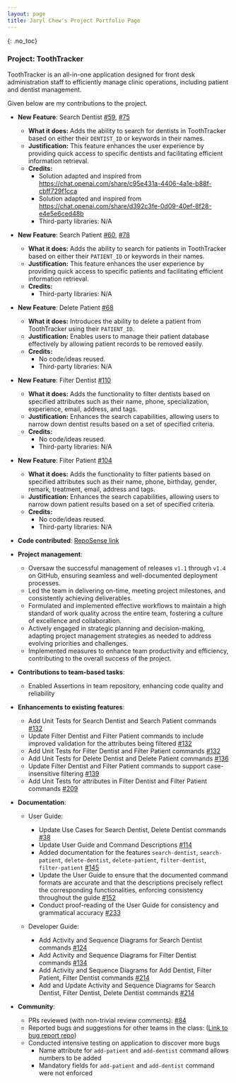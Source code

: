 ```yaml
---
layout: page
title: Jaryl Chew's Project Portfolio Page
---
```


{: .no_toc}
### Project: ToothTracker

ToothTracker is an all-in-one application designed for front desk administration staff to efficiently manage clinic operations, 
including patient and dentist management.

Given below are my contributions to the project.

* **New Feature**: Search Dentist [\#59](https://github.com/AY2324S1-CS2103T-W10-3/tp/pull/59), [\#75](https://github.com/AY2324S1-CS2103T-W10-3/tp/pull/75)
    * **What it does:** Adds the ability to search for dentists in ToothTracker based on either their `DENTIST_ID` or keywords in their names.
    * **Justification:** This feature enhances the user experience by providing quick access to specific dentists and facilitating efficient information retrieval.
    * **Credits:**
        - Solution adapted and inspired from https://chat.openai.com/share/c95e431a-4406-4a1e-b88f-cbff729f1cca
        - Solution adapted and inspired from https://chat.openai.com/share/d392c3fe-0d09-40ef-8f28-e4e5e6ced48b
        - Third-party libraries: N/A


* **New Feature**: Search Patient [\#60](https://github.com/AY2324S1-CS2103T-W10-3/tp/pull/60), [\#78](https://github.com/AY2324S1-CS2103T-W10-3/tp/pull/78)
    * **What it does:** Adds the ability to search for patients in ToothTracker based on either their `PATIENT_ID` or keywords in their names.
    * **Justification:** This feature enhances the user experience by providing quick access to specific patients and facilitating efficient information retrieval.
    * **Credits:**
        - Third-party libraries: N/A


* **New Feature**: Delete Patient [\#68](https://github.com/AY2324S1-CS2103T-W10-3/tp/pull/68)
    * **What it does:** Introduces the ability to delete a patient from ToothTracker using their `PATIENT_ID`.
    * **Justification:** Enables users to manage their patient database effectively by allowing patient records to be removed easily.
    * **Credits:**
        - No code/ideas reused.
        - Third-party libraries: N/A


* **New Feature**: Filter Dentist [\#110](https://github.com/AY2324S1-CS2103T-W10-3/tp/pull/110)
    * **What it does:** Adds the functionality to filter dentists based on specified attributes such as their name, phone, specialization, experience, email, address, and tags.
    * **Justification:** Enhances the search capabilities, allowing users to narrow down dentist results based on a set of specified criteria.
    * **Credits:**
        - No code/ideas reused.
        - Third-party libraries: N/A


* **New Feature**: Filter Patient [\#104](https://github.com/AY2324S1-CS2103T-W10-3/tp/pull/104)
    * **What it does:** Adds the functionality to filter patients based on specified attributes such as their name, phone, birthday, gender, remark, treatment, email, address and tags.
    * **Justification:** Enhances the search capabilities, allowing users to narrow down patient results based on a set of specified criteria.
    * **Credits:**
        - No code/ideas reused.
        - Third-party libraries: N/A


* **Code contributed**: [RepoSense link](https://nus-cs2103-ay2324s1.github.io/tp-dashboard/?search=techjay-c&sort=groupTitle&sortWithin=title&timeframe=commit&mergegroup=&groupSelect=groupByRepos&breakdown=true&checkedFileTypes=docs~functional-code~test-code&since=2023-09-22)


* **Project management**:
    * Oversaw the successful management of releases `v1.1` through `v1.4` on GitHub, ensuring seamless and well-documented deployment processes.
    * Led the team in delivering on-time, meeting project milestones, and consistently achieving deliverables.
    * Formulated and implemented effective workflows to maintain a high standard of work quality across the entire team, fostering a culture of excellence and collaboration.
    * Actively engaged in strategic planning and decision-making, adapting project management strategies as needed to address evolving priorities and challenges.
    * Implemented measures to enhance team productivity and efficiency, contributing to the overall success of the project.


* **Contributions to team-based tasks**:
    * Enabled Assertions in team repository, enhancing code quality and reliability 


* **Enhancements to existing features**:
    * Add Unit Tests for Search Dentist and Search Patient commands [\#132](https://github.com/AY2324S1-CS2103T-W10-3/tp/pull/132)
    * Update Filter Dentist and Filter Patient commands to include improved validation for the attributes being filtered [\#132](https://github.com/AY2324S1-CS2103T-W10-3/tp/pull/132)
    * Add Unit Tests for Filter Dentist and Filter Patient commands [\#132](https://github.com/AY2324S1-CS2103T-W10-3/tp/pull/132)
    * Add Unit Tests for Delete Dentist and Delete Patient commands [\#136](https://github.com/AY2324S1-CS2103T-W10-3/tp/pull/136)
    * Update Filter Dentist and Filter Patient commands to support case-insensitive filtering [\#139](https://github.com/AY2324S1-CS2103T-W10-3/tp/pull/139)
    * Add Unit Tests for attributes in Filter Dentist and Filter Patient commands [\#209](https://github.com/AY2324S1-CS2103T-W10-3/tp/pull/209)


* **Documentation**:
    * User Guide:
        * Update Use Cases for Search Dentist, Delete Dentist commands [\#38](https://github.com/AY2324S1-CS2103T-W10-3/tp/pull/38)
        * Update User Guide and Command Descriptions [\#114](https://github.com/AY2324S1-CS2103T-W10-3/tp/pull/114) 
        * Added documentation for the features `search-dentist`, `search-patient`, `delete-dentist`, `delete-patient`, `filter-dentist`, `filter-patient` [\#145](https://github.com/AY2324S1-CS2103T-W10-3/tp/pull/145)
        * Update the User Guide to ensure that the documented command formats are accurate and that the descriptions precisely reflect the corresponding functionalities, enforcing consistency throughout the guide [\#152](https://github.com/AY2324S1-CS2103T-W10-3/tp/pull/152)
        * Conduct proof-reading of the User Guide for consistency and grammatical accuracy [\#233](https://github.com/AY2324S1-CS2103T-W10-3/tp/pull/233)


  * Developer Guide:
      * Add Activity and Sequence Diagrams for Search Dentist commands [\#124](https://github.com/AY2324S1-CS2103T-W10-3/tp/pull/124)
      * Add Activity and Sequence Diagrams for Filter Dentist commands [\#134](https://github.com/AY2324S1-CS2103T-W10-3/tp/pull/134)
      * Add Activity and Sequence Diagrams for Add Dentist, Filter Patient, Filter Dentist commands [\#214](https://github.com/AY2324S1-CS2103T-W10-3/tp/pull/214)
      * Add and Update Activity and Sequence Diagrams for Search Dentist, Filter Dentist, Delete Dentist commands [\#214](https://github.com/AY2324S1-CS2103T-W10-3/tp/pull/214)


* **Community**:
    * PRs reviewed (with non-trivial review comments): [\#84](https://github.com/AY2324S1-CS2103T-W10-3/tp/pull/84)
    * Reported bugs and suggestions for other teams in the class: ([Link to bug report repo](https://github.com/techjay-c/ped))
    * Conducted intensive testing on application to discover more bugs 
      * Name attribute for `add-patient` and `add-dentist` command allows numbers to be added
      * Mandatory fields for `add-patient` and `add-dentist` command were not enforced
